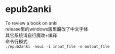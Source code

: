 # epub2anki
To review a book on anki  
release里的windows版里魔改了中文字体  
其它系统请自行魔改+编译  
命令行模式:  
`./epub2anki -noui -i input_file -o output_file`

